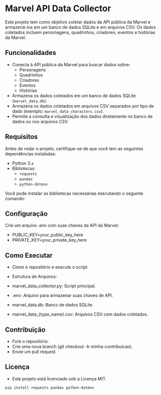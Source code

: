 # Marvel API Data Collector

Este projeto tem como objetivo coletar dados da API pública da Marvel e armazená-los em um banco de dados SQLite e em arquivos CSV. Os dados coletados incluem personagens, quadrinhos, criadores, eventos e histórias da Marvel.

## Funcionalidades

- Conecta à API pública da Marvel para buscar dados sobre:
  - Personagens
  - Quadrinhos
  - Criadores
  - Eventos
  - Histórias
- Armazena os dados coletados em um banco de dados SQLite (`marvel_data.db`).
- Armazena os dados coletados em arquivos CSV separados por tipo de dado (exemplo: `marvel_data_characters.csv`).
- Permite a consulta e visualização dos dados diretamente no banco de dados ou nos arquivos CSV.

## Requisitos

Antes de rodar o projeto, certifique-se de que você tem as seguintes dependências instaladas:

- Python 3.x
- Bibliotecas:
  - `requests`
  - `pandas`
  - `python-dotenv`

Você pode instalar as bibliotecas necessárias executando o seguinte comando:

## Configuração

Crie um arquivo .env com suas chaves da API da Marvel:

- PUBLIC_KEY=your_public_key_here
- PRIVATE_KEY=your_private_key_here

## Como Executar 

- Clone o repositório e execute o script.

- Estrutura de Arquivos:

- marvel_data_collector.py: Script principal.
- .env: Arquivo para armazenar suas chaves de API.
- marvel_data.db: Banco de dados SQLite.
- marvel_data_{type_name}.csv: Arquivos CSV com dados coletados.

## Contribuição 

- Fork o repositório.
- Crie uma nova branch (git checkout -b minha-contribuicao).
- Envie um pull request.

## Licença 

- Este projeto está licenciado sob a Licença MIT.

```bash
pip install requests pandas python-dotenv
